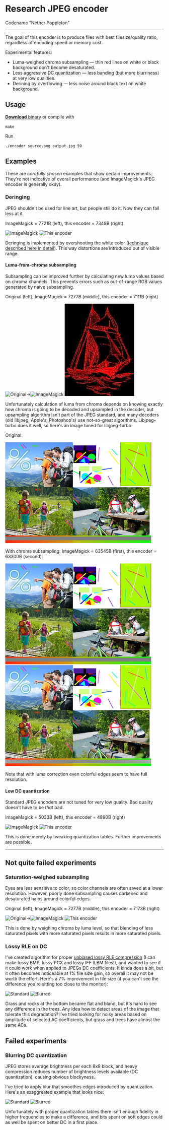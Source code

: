 # Research JPEG encoder

Codename "Nether Poppleton"

----

The goal of this encoder is to produce files with best filesize/quality ratio, regardless of encoding speed or memory cost.

Experimental features:

* Luma-weighed chroma subsampling — thin red lines on white or black background don't become desaturated.
* Less aggressive DC quantization — less banding (but more blurriness) at very low qualities.
* Derining by overflowing — less noise around black text on white background.

## Usage

[**Download** binary](https://github.com/pornel/jpeg-compressor/releases) or compile with

    make

Run

    ./encoder source.png output.jpg 50

## Examples

These are *carefully chosen* examples that show certain improvements. They're not indicative of overall performance (and ImageMagick's JPEG encoder is generally okay).

### Deringing

JPEG shouldn't be used for line art, but people still do it. Now they can fail less at it.

ImageMagick = 7721B (left), this encoder = 7349B (right)

![ImageMagick](examples/compiling.png-11-im.jpg) ![This encoder](examples/compiling.png-8-wq.jpg)

Deringing is implemented by overshooting the white color ([technique described here in detail](https://pornel.net/deringing)). This way distortions are introduced out of visible range.

#### Luma-from-chroma subsampling

Subsampling can be improved further by calculating new luma values based on chroma channels. This prevents errors such as out-of-range RGB values generated by naive subsampling.

Original (left), ImageMagick = 7277B (middle), this encoder = 7111B (right)

![Original](examples/ship.png)→![ImageMagick](examples/ship.png-36-im.jpg) ![This encoder with luma fix](examples/ship-17-luma.jpg)

Unfortunately calculation of luma from chroma depends on knowing exactly how chroma is going to be decoded and upsampled in the decoder, but upsampling algorithm isn't part of the JPEG standard, and many decoders (old libjpeg, Apple's, Photoshop's) use not-so-great algorithms. Libjpeg-turbo does it well, so here's an image tuned for libjpeg-turbo:

Original:

![Tricky subsampling test](examples/subsampling-test.png)

With chroma subsampling: ImageMagick = 63545B (first),
this encoder = 63300B (second):

![Blurry greens and dark reds](examples/subsampling-im89.jpg) ![Not too bad](examples/subsampling-np88.jpg)

Note that with luma correction even colorful edges seem to have full resolution.

#### Low DC quantization

Standard JPEG encoders are not tuned for very low quality. Bad quality doesn't have to be *that* bad.

ImageMagick = 5033B (left), this encoder = 4890B (right)

![ImageMagick](examples/kodim19small.png-10-im.jpg) ![This encoder](examples/kodim19small.png-8-wq.jpg)

This is done merely by tweaking quantization tables. Further improvements are possible.

----

## Not quite failed experiments

### Saturation-weighed subsampling

Eyes are less sensitive to color, so color channels are often saved at a lower resolution. However, poorly done subsampling causes darkened and desaturated halos around colorful edges.

Original (left), ImageMagick = 7277B (middle), this encoder = 7173B (right)

![Original](examples/ship.png)→![ImageMagick](examples/ship.png-36-im.jpg) ![This encoder](examples/ship.png-30-wq.jpg)

This is done by weighing chroma by luma level, so that blending of less saturated pixels with more saturated pixels results in more saturated pixels.

### Lossy RLE on DC

I've created algorithm for proper [unbiased lossy RLE compression](https://github.com/pornel/mediancut-posterizer/tree/rle) (I can make lossy BMP, lossy PCX and lossy IFF ILBM files!), and wanted to see if it could work when applied to JPEGs DC coefficients. It kinda does a bit, but it often becomes noticeable at 1% file size gain, so overall it may not be worth the effort. Here's a 7% improvement in file size (if you can't see the difference you're sitting too close to the monitor):

![Standard](examples/parkrun-no-rle.jpg) ![Blurred](examples/parkrun-rle.jpg)

Grass and rocks at the bottom became flat and bland, but it's hard to see any difference in the trees. Any idea how to detect areas of the image that tolerate this degradation? I've tried looking for noisy areas based on amplitude of selected AC coefficients, but grass and trees have almost the same ACs.


## Failed experiments

### Blurring DC quantization

JPEG stores average brightness per each 8x8 block, and heavy compression reduces number of brightness levels available (DC quantization), causing obvious blockyness.

I've tried to apply blur that smoothes edges introduced by quantization. Here's an exaggreated example that looks nice:

![Standard](examples/dcquant-no-blur.jpg) ![Blurred](examples/dcquant-blur.jpg)

Unfortunately with proper quantization tables there isn't enough fidelity in higher frequencies to make a difference, and bits spent on soft edges could as well be spent on better DC in a first place.
